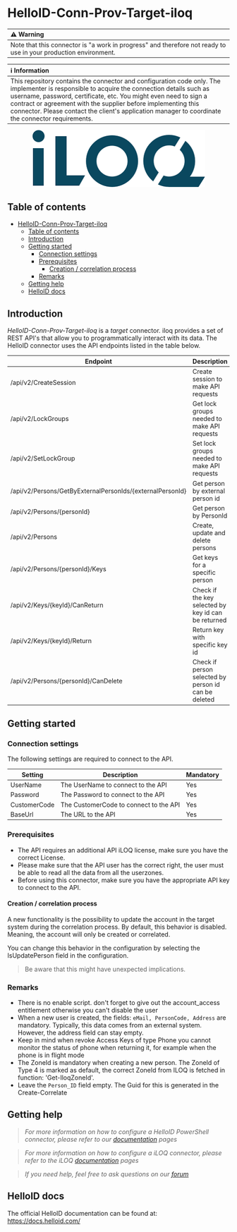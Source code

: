 # HelloID-Conn-Prov-Target-iloq

| :warning: Warning |
|:---------------------------|
| Note that this connector is "a work in progress" and therefore not ready to use in your production environment. |

| :information_source: Information |
|:---------------------------|
| This repository contains the connector and configuration code only. The implementer is responsible to acquire the connection details such as username, password, certificate, etc. You might even need to sign a contract or agreement with the supplier before implementing this connector. Please contact the client's application manager to coordinate the connector requirements. |

<p align="center">
  <img src="logo.png">
</p>

## Table of contents

- [HelloID-Conn-Prov-Target-iloq](#helloid-conn-prov-target-iloq)
  - [Table of contents](#table-of-contents)
  - [Introduction](#introduction)
  - [Getting started](#getting-started)
    - [Connection settings](#connection-settings)
    - [Prerequisites](#prerequisites)
      - [Creation / correlation process](#creation--correlation-process)
    - [Remarks](#remarks)
  - [Getting help](#getting-help)
  - [HelloID docs](#helloid-docs)

## Introduction

_HelloID-Conn-Prov-Target-iloq_ is a _target_ connector. iloq provides a set of REST API's that allow you to programmatically interact with its data. The HelloID connector uses the API endpoints listed in the table below.

| Endpoint                                                    | Description                                           |
| ----------------------------------------------------------- | ----------------------------------------------------- |
| /api/v2/CreateSession                                       | Create session to make API requests                   |
| /api/v2/LockGroups                                          | Get lock groups needed to make API requests           |
| /api/v2/SetLockGroup                                        | Set lock groups needed to make API requests           |
| /api/v2/Persons/GetByExternalPersonIds/{externalPersonId}   | Get person by external person id                      |
| /api/v2/Persons/{personId}                                  | Get person by PersonId                                |
| /api/v2/Persons                                             | Create, update and delete persons                     |
| /api/v2/Persons/{personId}/Keys                             | Get keys for a specific person                        |
| /api/v2/Keys/{keyId}/CanReturn                              | Check if the key selected by key id can be returned   |
| /api/v2/Keys/{keyId}/Return                                 | Return key with specific key id                       |
| /api/v2/Persons/{personId}/CanDelete                        | Check if person selected by person id can be deleted  |

## Getting started

### Connection settings

The following settings are required to connect to the API.

| Setting         | Description                             | Mandatory   |
| ------------    | -----------                             | ----------- |
| UserName        | The UserName to connect to the API      | Yes         |
| Password        | The Password to connect to the API      | Yes         |
| CustomerCode    | The CustomerCode to connect to the API  | Yes         |
| BaseUrl         | The URL to the API                      | Yes         |

### Prerequisites
 - The API requires an additional API iLOQ license, make sure you have the correct License.
 - Please make sure that the API user has the correct right, the user must be able to read all the data from all the userzones.
 - Before using this connector, make sure you have the appropriate API key to connect to the API.


#### Creation / correlation process

A new functionality is the possibility to update the account in the target system during the correlation process. By default, this behavior is disabled. Meaning, the account will only be created or correlated.

You can change this behavior in the configuration by selecting the IsUpdatePerson field in the configuration.

> Be aware that this might have unexpected implications.

### Remarks

- There is no enable script. don't forget to give out the account_access entitlement otherwise you can't disable the user
- When a new user is created, the fields: `eMail, PersonCode, Address` are mandatory.
  Typically, this data comes from an external system. However, the address field can stay empty.
- Keep in mind when revoke Access Keys of type Phone you cannot monitor the status of phone when returning it, for example when the phone is in flight mode
- The ZoneId is mandatory when creating a new person. The ZoneId of Type 4 is marked as default, the correct ZoneId from ILOQ is fetched in function: 'Get-IloqZoneId'.
- Leave the `Person_ID` field empty. The Guid for this is generated in the Create-Correlate

## Getting help

> _For more information on how to configure a HelloID PowerShell connector, please refer to our [documentation](https://docs.helloid.com/hc/en-us/articles/360012558020-Configure-a-custom-PowerShell-target-system) pages_

> _For more information on how to configure a iLOQ connector, please refer to the iLOQ [documentation](https://s5.iloq.com/iLOQPublicApiDoc) pages_

> _If you need help, feel free to ask questions on our [forum](https://forum.helloid.com)_

## HelloID docs

The official HelloID documentation can be found at: https://docs.helloid.com/
